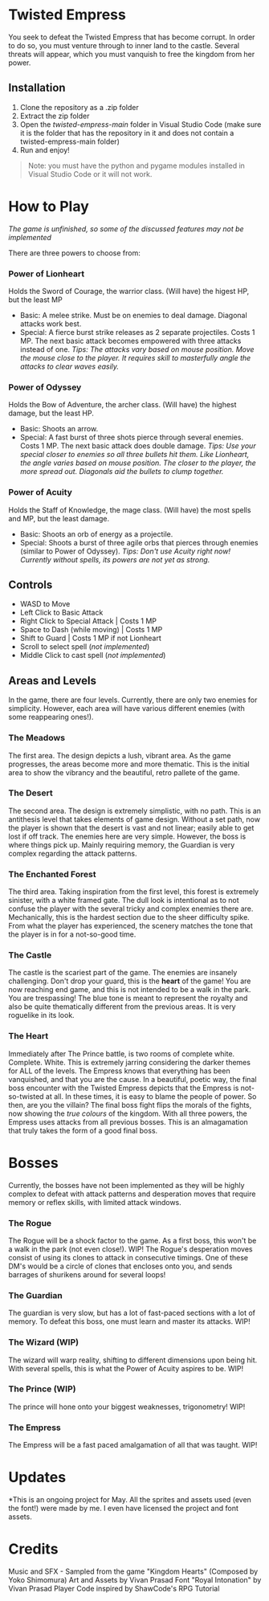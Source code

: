 # Twisted Empress
You seek to defeat the Twisted Empress that has become corrupt. In order to do so, you must venture through to inner land to the castle. Several threats will appear, which you must vanquish to free the kingdom from her power.

## Installation

1. Clone the repository as a .zip folder
2. Extract the zip folder
3. Open the *twisted-empress-main* folder in Visual Studio Code (make sure it is the folder that has the repository in it and does not contain a twisted-empress-main folder)
4. Run and enjoy!

> Note: you must have the python and pygame modules installed in Visual Studio Code or it will not work. 

# How to Play

*The game is unfinished, so some of the discussed features may not be implemented*

There are three powers to choose from:

### **Power of Lionheart**
Holds the Sword of Courage, the warrior class. (Will have) the higest HP, but the least MP
* Basic: A melee strike. Must be on enemies to deal damage. Diagonal attacks work best.
* Special: A fierce burst strike releases as 2 separate projectiles. Costs 1 MP. The next basic attack becomes empowered with three attacks instead of one.
*Tips: The attacks vary based on mouse position. Move the mouse close to the player. It requires skill to masterfully angle the attacks to clear waves easily.*

### **Power of Odyssey**
Holds the Bow of Adventure, the archer class. (Will have) the highest damage, but the least HP.
* Basic: Shoots an arrow.
* Special: A fast burst of three shots pierce through several enemies. Costs 1 MP. The next basic attack does double damage.
*Tips: Use your special closer to enemies so all three bullets hit them. Like Lionheart, the angle varies based on mouse position. The closer to the player, the more spread out. Diagonals aid the bullets to clump together.*

### **Power of Acuity**
Holds the Staff of Knowledge, the mage class. (Will have) the most spells and MP, but the least damage.
* Basic: Shoots an orb of energy as a projectile.
* Special: Shoots a burst of three agile orbs that pierces through enemies (similar to Power of Odyssey). 
*Tips: Don't use Acuity right now! Currently without spells, its powers are not yet as strong.*

## Controls
* WASD to Move
* Left Click to Basic Attack
* Right Click to Special Attack | Costs 1 MP
* Space to Dash (while moving) | Costs 1 MP
* Shift to Guard | Costs 1 MP if not Lionheart
* Scroll to select spell (*not implemented*)
* Middle Click to cast spell (*not implemented*)

## Areas and Levels
In the game, there are four levels. Currently, there are only two enemies for simplicity. However, each area will have various different enemies (with some reappearing ones!).

### The Meadows
The first area. The design depicts a lush, vibrant area. As the game progresses, the areas become more and more thematic. This is the initial area to show the vibrancy and the beautiful, retro pallete of the game.

### The Desert
The second area. The design is extremely simplistic, with no path. This is an antithesis level that takes elements of game design. Without a set path, now the player is shown that the desert is vast and not linear; easily able to get lost if off track. The enemies here are very simple. However, the boss is where things pick up. Mainly requiring memory, the Guardian is very complex regarding the attack patterns.

### The Enchanted Forest
The third area. Taking inspiration from the first level, this forest is extremely sinister, with a white framed gate. The dull look is intentional as to not confuse the player with the several tricky and complex enemies there are. Mechanically, this is the hardest section due to the sheer difficulty spike. From what the player has experienced, the scenery matches the tone that the player is in for a not-so-good time.

### The Castle
The castle is the scariest part of the game. The enemies are insanely challenging. Don't drop your guard, this is the **heart** of the game! You are now reaching end game, and this is not intended to be a walk in the park. You are trespassing! The blue tone is meant to represent the royalty and also be quite thematically different from the previous areas. It is very roguelike in its look.

### The Heart
Immediately after The Prince battle, is two rooms of complete white. Complete. White. This is extremely jarring considering the darker themes for ALL of the levels. The Empress knows that everything has been vanquished, and that you are the cause. In a beautiful, poetic way, the final boss encounter with the Twisted Empress depicts that the Empress is not-so-twisted at all. In these times, it is easy to blame the people of power. So then, are you the villain? The final boss fight flips the morals of the fights, now showing the *true colours* of the kingdom. With all three powers, the Empress uses attacks from all previous bosses. This is an almagamation that truly takes the form of a good final boss.

# Bosses

Currently, the bosses have not been implemented as they will be highly complex to defeat with attack patterns and desperation moves that require memory or reflex skills, with limited attack windows.

### The Rogue
The Rogue will be a shock factor to the game. As a first boss, this won't be a walk in the park (not even close!). WIP!
The Rogue's desperation moves consist of using its clones to attack in consecutive timings. One of these DM's would be a circle of clones that encloses onto you, and sends barrages of shurikens around for several loops! 
### The Guardian
The guardian is very slow, but has a lot of fast-paced sections with a lot of memory. To defeat this boss, one must learn and master its attacks. WIP!
### The Wizard (WIP)
The wizard will warp reality, shifting to different dimensions upon being hit. With several spells, this is what the Power of Acuity aspires to be. WIP!
### The Prince (WIP)
The prince will hone onto your biggest weaknesses, trigonometry! WIP!
### The Empress
The Empress will be a fast paced amalgamation of all that was taught. WIP!

# Updates
*This is an ongoing project for May. All the sprites and assets used (even the font!) were made by me. I even have licensed the project and font assets.

# Credits
Music and SFX - Sampled from the game "Kingdom Hearts" (Composed by Yoko Shimomura)
Art and Assets by Vivan Prasad
Font "Royal Intonation" by Vivan Prasad
Player Code inspired by ShawCode's RPG Tutorial
